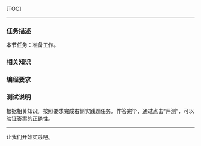 [TOC]

---

### 任务描述

本节任务：准备工作。

### 相关知识



### 编程要求



### 测试说明

根据相关知识，按照要求完成右侧实践题任务。作答完毕，通过点击“评测”，可以验证答案的正确性。

---

让我们开始实践吧。